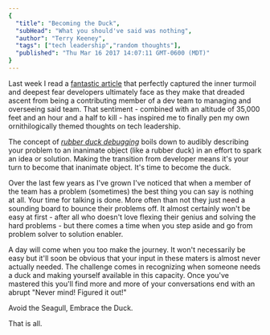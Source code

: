 ```yaml
---
{
  "title": "Becoming the Duck",
  "subHead": "What you should've said was nothing",
  "author": "Terry Keeney",
  "tags": ["tech leadership","random thoughts"],
  "published": "Thu Mar 16 2017 14:07:11 GMT-0600 (MDT)"
}
---
```


Last week I read a [fantastic article](https://retrospective.co/seagulls/) that perfectly captured the inner turmoil and deepest fear developers ultimately face as they make that dreaded ascent from being a contributing member of a dev team to managing and overseeing said team.  That sentiment - combined with an altitude of 35,000 feet and an hour and a half to kill - has inspired me to finally pen my own ornithilogically themed thoughts on tech leadership.

The concept of *[rubber duck debugging](https://en.wikipedia.org/wiki/Rubber_duck_debugging)* boils down to audibly describing your problem to an inanimate object (like a rubber duck) in an effort to spark an idea or solution.  Making the transition from developer means it's your turn to become that inanimate object. It's time to become the duck. 

Over the last few years as I've grown I've noticed that when a member of the team has a problem (sometimes) the best thing you can say is nothing at all.  Your time for talking is done. More often than not they just need a sounding board to bounce their problems off.  It almost certainly won't be easy at first - after all who doesn't love flexing their genius and solving the hard problems - but there comes a time when you step aside and go from problem solver to solution enabler.

A day will come when you too make the journey.  It won't necessarily be easy but it'll soon be obvious that your input in these maters is almost never actually needed.  The challenge comes in recognizing when someone needs a duck and making yourself available in this capacity.  Once you've mastered this you'll find more and more of your conversations end with an abrupt "Never mind! Figured it out!"

Avoid the Seagull, Embrace the Duck.

That is all.